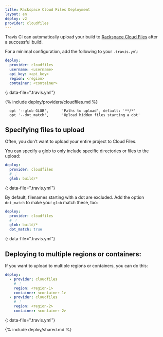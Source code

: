 ```yaml
---
title: Rackspace Cloud Files Deployment
layout: en
deploy: v2
provider: cloudfiles
---
```


Travis CI can automatically upload your build to [Rackspace Cloud Files](https://www.rackspace.com/cloud/files/) after a successful build.

For a minimal configuration, add the following to your `.travis.yml`:

```yaml
deploy:
  provider: cloudfiles
  username: <username>
  api_key: <api_key>
  region: <region>
  container: <container>
```
{: data-file=".travis.yml"}

{% include deploy/providers/cloudfiles.md %}

      opt '--glob GLOB',      'Paths to upload', default: '**/*'
      opt '--dot_match',      'Upload hidden files starting a dot'

## Specifying files to upload

Often, you don't want to upload your entire project to Cloud Files.

You can specify a glob to only include specific directories or files to the upload:

```yaml
deploy:
  provider: cloudfiles
  # ⋮
  glob: build/*
```
{: data-file=".travis.yml"}

By default, filenames starting with a dot are excluded. Add the option
`dot_match` to make your `glob` match these, too:

```yaml
deploy:
  provider: cloudfiles
  # ⋮
  glob: build/*
  dot_match: true
```
{: data-file=".travis.yml"}

## Deploying to multiple regions or containers:

If you want to upload to multiple regions or containers, you can do this:

```yaml
deploy:
  - provider: cloudfiles
    # ⋮
    region: <region-1>
    container: <container-1>
  - provider: cloudfiles
    # ⋮
    region: <region-2>
    container: <container-2>
```
{: data-file=".travis.yml"}

{% include deploy/shared.md %}
